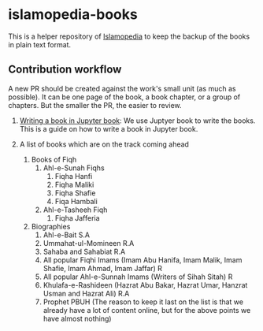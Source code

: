 # islamopedia-books
This is a helper repository of [Islamopedia](https://github.com/segullshairbutt/islamopedia/) to keep the backup of the books in plain text format. 

## Contribution workflow
A new PR should be created against the work's small unit (as much as possible). It can be one page of the book, a book chapter, or a group of chapters. But the smaller the PR, the easier to review.

1. [Writing a book in Jupyter book](./docs/directory-structuring.md): 
    We use Juptyer book to write the books. This is a guide on how to write a book in Jupyter book.

2. A list of books which are on the track coming ahead
    1. Books of Fiqh
        1. Ahl-e-Sunah Fiqhs
            1. Fiqha Hanfi
            2. Fiqha Maliki
            3. Fiqha Shafie
            4. Fiqa Hambali 
        2. Ahl-e-Tasheeh Fiqh
            1. Fiqha Jafferia
    2. Biographies
        1. Ahl-e-Bait S.A
        2. Ummahat-ul-Momineen R.A
        3. Sahaba and Sahabiat R.A
        4. All popular Fiqhi Imams (Imam Abu Hanifa, Imam Malik, Imam Shafie, Imam Ahmad, Imam Jaffar) R
        5. All popular Ahl-e-Sunnah Imams (Writers of Sihah Sitah) R
        6. Khulafa-e-Rashideen (Hazrat Abu Bakar, Hazrat Umar, Hanzrat Usman and Hazrat Ali) R.A
        7. Prophet PBUH (The reason to keep it last on the list is that we already have a lot of content online, but for the above points we have almost nothing)
